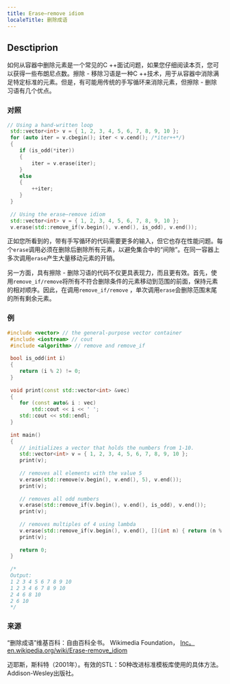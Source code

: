 ```yaml
---
title: Erase–remove idiom
localeTitle: 删除成语
---
```

## Desctiprion

如何从容器中删除元素是一个常见的C ++面试问题，如果您仔细阅读本页，您可以获得一些布朗尼点数。擦除 - 移除习语是一种C ++技术，用于从容器中消除满足特定标准的元素。但是，有可能用传统的手写循环来消除元素，但擦除 - 删除习语有几个优点。

### 对照

```cpp
// Using a hand-written loop 
 std::vector<int> v = { 1, 2, 3, 4, 5, 6, 7, 8, 9, 10 }; 
 for (auto iter = v.cbegin(); iter < v.cend(); /*iter++*/) 
 { 
    if (is_odd(*iter)) 
    { 
        iter = v.erase(iter); 
    } 
    else 
    { 
        ++iter; 
    } 
 } 
 
 // Using the erase–remove idiom 
 std::vector<int> v = { 1, 2, 3, 4, 5, 6, 7, 8, 9, 10 }; 
 v.erase(std::remove_if(v.begin(), v.end(), is_odd), v.end()); 
```

正如您所看到的，带有手写循环的代码需要更多的输入，但它也存在性能问题。每个`erase`调用必须在删除后删除所有元素，以避免集合中的“间隙”。在同一容器上多次调用`erase`产生大量移动元素的开销。

另一方面，具有擦除 - 删除习语的代码不仅更具表现力，而且更有效。首先，使用`remove_if/remove`将所有不符合删除条件的元素移动到范围的前面，保持元素的相对顺序。因此，在调用`remove_if/remove` ，单次调用`erase`会删除范围末尾的所有剩余元素。

### 例

```cpp
#include <vector> // the general-purpose vector container 
 #include <iostream> // cout 
 #include <algorithm> // remove and remove_if 
 
 bool is_odd(int i) 
 { 
    return (i % 2) != 0; 
 } 
 
 void print(const std::vector<int> &vec) 
 { 
    for (const auto& i : vec) 
        std::cout << i << ' '; 
    std::cout << std::endl; 
 } 
 
 int main() 
 { 
    // initializes a vector that holds the numbers from 1-10. 
    std::vector<int> v = { 1, 2, 3, 4, 5, 6, 7, 8, 9, 10 }; 
    print(v); 
 
    // removes all elements with the value 5 
    v.erase(std::remove(v.begin(), v.end(), 5), v.end()); 
    print(v); 
 
    // removes all odd numbers 
    v.erase(std::remove_if(v.begin(), v.end(), is_odd), v.end()); 
    print(v); 
 
    // removes multiples of 4 using lambda 
    v.erase(std::remove_if(v.begin(), v.end(), [](int n) { return (n % 4) == 0; }), v.end()); 
    print(v); 
 
    return 0; 
 } 
 
 /* 
 Output: 
 1 2 3 4 5 6 7 8 9 10 
 1 2 3 4 6 7 8 9 10 
 2 4 6 8 10 
 2 6 10 
 */ 
```

### 来源

“删除成语”维基百科：自由百科全书。 Wikimedia Foundation， [Inc。en.wikipedia.org/wiki/Erase-remove\_idiom](https://en.wikipedia.org/wiki/Erase%E2%80%93remove_idiom)

迈耶斯，斯科特（2001年）。有效的STL：50种改进标准模板库使用的具体方法。 Addison-Wesley出版社。